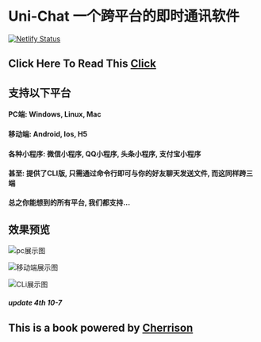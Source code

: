 # Uni-Chat 一个跨平台的即时通讯软件

[![Netlify Status](https://api.netlify.com/api/v1/badges/e13b5cd0-5db2-432a-8cd3-8a6469a25002/deploy-status)](https://app.netlify.com/sites/unichatdocs/deploys)

## Click Here To Read This [Click](https://unichatdocs.netlify.com/)

## 支持以下平台
#### PC端: Windows, Linux, Mac
#### 移动端: Android, Ios, H5
#### 各种小程序: 微信小程序, QQ小程序, 头条小程序, 支付宝小程序
#### 甚至: 提供了CLI版, 只需通过命令行即可与你的好友聊天发送文件, 而这同样跨三端

**总之你能想到的所有平台, 我们都支持...**

## 效果预览

![pc展示图](https://s2.ax1x.com/2019/10/06/ucARyT.png)

![移动端展示图](https://s2.ax1x.com/2019/10/06/ucAxTH.png)

![CLi展示图](https://s2.ax1x.com/2019/10/06/ucQWCD.png)


##### update 4th 10-7


## This is a book powered by [Cherrison](https://github.com/Cherrison)

